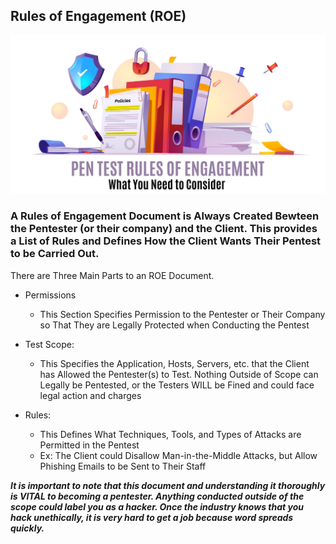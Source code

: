 ## Rules of Engagement (ROE)

![AltText](https://github.com/GCU-GenCyber/GenCyber-Camp-23/blob/main/Pentesting%20Fundamentals/img/ROE.jpg)

### A Rules of Engagement Document is Always Created Bewteen the Pentester (or their company) and the Client. This provides a List of Rules and Defines How the Client Wants Their Pentest to be Carried Out. 

There are Three Main Parts to an ROE Document. 
+ Permissions
  + This Section Specifies Permission to the Pentester or Their Company so That They are Legally Protected when Conducting the Pentest

+ Test Scope:
  + This Specifies the Application, Hosts, Servers, etc. that the Client has Allowed the Pentester(s) to Test. Nothing Outside of Scope can Legally be Pentested, or the Testers WILL be Fined and could face legal action and charges

+ Rules:
  + This Defines What Techniques, Tools, and Types of Attacks are Permitted in the Pentest
  + Ex: The Client could Disallow Man-in-the-Middle Attacks, but Allow Phishing Emails to be Sent to Their Staff

***It is important to note that this document and understanding it thoroughly is VITAL to becoming a pentester. Anything conducted outside of the scope could label you as a hacker. Once the industry knows that you hack unethically, it is very hard to get a job because word spreads quickly.***
